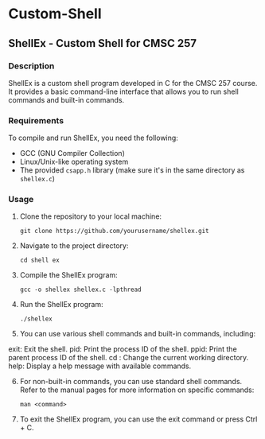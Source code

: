 # Custom-Shell

## ShellEx - Custom Shell for CMSC 257

### Description
ShellEx is a custom shell program developed in C for the CMSC 257 course. It provides a basic command-line interface that allows you to run shell commands and built-in commands.

### Requirements
To compile and run ShellEx, you need the following:

- GCC (GNU Compiler Collection)
- Linux/Unix-like operating system
- The provided `csapp.h` library (make sure it's in the same directory as `shellex.c`)

### Usage
1. Clone the repository to your local machine:

   ```
   git clone https://github.com/yourusername/shellex.git
   ```

2. Navigate to the project directory:

   ```
   cd shell ex
   ```

3. Compile the ShellEx program:

   ```
   gcc -o shellex shellex.c -lpthread
   ```

4. Run the ShellEx program:

   ```
   ./shellex
   ```

5. You can use various shell commands and built-in commands, including:

exit: Exit the shell.
pid: Print the process ID of the shell.
ppid: Print the parent process ID of the shell.
cd <path>: Change the current working directory.
help: Display a help message with available commands.

6. For non-built-in commands, you can use standard shell commands. Refer to the manual pages for more information on specific commands:

   ```
   man <command>
   ```

7. To exit the ShellEx program, you can use the exit command or press Ctrl + C.
